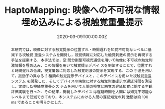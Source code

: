---
title: "HaptoMapping: 映像への不可視な情報埋め込みによる視触覚重畳提示"
authors:
- 宮武　大和
- 平木　剛史
- 前田　智祐
- 岩井　大輔
- 佐藤　宏介

date: "2020-03-09T00:00:00Z"
doi: ""

# Schedule page publish date (NOT publication's date).
publishDate: "2020-09-014T00:00:00Z"

# Publication type.
# Legend: 0 = Uncategorized; 1 = Conference paper; 2 = Journal article;
# 3 = Preprint / Working Paper; 4 = Report; 5 = Book; 6 = Book section;
# 7 = Thesis; 8 = Patent; 9 = conference paper - oral, 10 = conference paper - demo
publication_types: ["10"]

# Publication name and optional abbreviated publication name.
publication: "情報処理学会 インタラクション2020論文集"
# publication_short: EuroHaptics 2020

abstract: 本研究では，映像に対する触覚提示の位置ずれ・時間遅れを知覚不可能なレベルに低減する視触覚 重畳システムを開発し，視覚情報に対応した触覚刺激の提示を再現する手法を提案する．本手法では，空 間分割型可視光通信を用いて映像に不可視の触覚刺激情報を埋め込み，この情報を用いて触覚提示デバイ スを制御することで，位置ずれと時間遅れの低減，視覚情報に対応した触覚刺激の提示を実現する．この 手法を用いて，振動子の異なる 2 種類の触覚提示デバイスと，このデバイスを用いた視触覚重畳システム を開発した．そしてデバイスの映像に対する触覚刺激提示の遅延時間を測定し，実装した視触覚重畳シス テムを用いて人間の視覚と触覚の遅延知覚に関する主観評価実験を行った．その結果，開発したデバイス は遅延時間を人間には知覚不可能なレベルまで低減できており，本システムにおける人間の遅延知覚の刺 激閾は約 100 ms であることを明らかにした.

# Summary. An optional shortened abstract.
summary: 
tags:
featured: true

#url_pdf: "files/miyatake_interaction.pdf"

# Featured image
# To use, add an image named `featured.jpg/png` to your page's folder. 


# Associated Projects (optional).
#   Associate this publication with one or more of your projects.
#   Simply enter your project's folder or file name without extension.
#   E.g. `internal-project` references `content/project/internal-project/index.md`.
#   Otherwise, set `projects: []`.
projects:
- HaptoMapping

# Slides (optional).
#   Associate this publication with Markdown slides.
#   Simply enter your slide deck's filename without extension.
#   E.g. `slides: "example"` references `content/slides/example/index.md`.
#   Otherwise, set `slides: ""`.
# slides: example
---